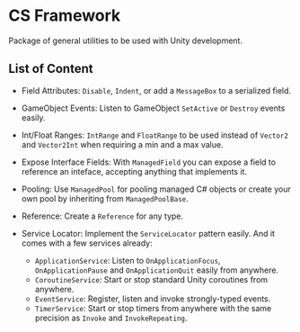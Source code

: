 # CS Framework

Package of general utilities to be used with Unity development.

## List of Content

- Field Attributes: `Disable`, `Indent`, or add a `MessageBox` to a serialized field.
- GameObject Events: Listen to GameObject `SetActive` or `Destroy` events easily.
- Int/Float Ranges: `IntRange` and `FloatRange` to be used instead of `Vector2` and `Vector2Int` when requiring a min and a max value.
- Expose Interface Fields: With `ManagedField` you can expose a field to reference an inteface, accepting anything that implements it.
- Pooling: Use `ManagedPool` for pooling managed C# objects or create your own pool by inheriting from `ManagedPoolBase`.
- Reference: Create a `Reference` for any type.
- Service Locator: Implement the `ServiceLocator` pattern easily. And it comes with a few services already:

  - `ApplicationService`: Listen to `OnApplicationFocus`, `OnApplicationPause` and `OnApplicationQuit` easily from anywhere.
  - `CoroutineService`: Start or stop standard Unity coroutines from anywhere.
  - `EventService`: Register, listen and invoke strongly-typed events.
  - `TimerService`: Start or stop timers from anywhere with the same precision as `Invoke` and `InvokeRepeating`.